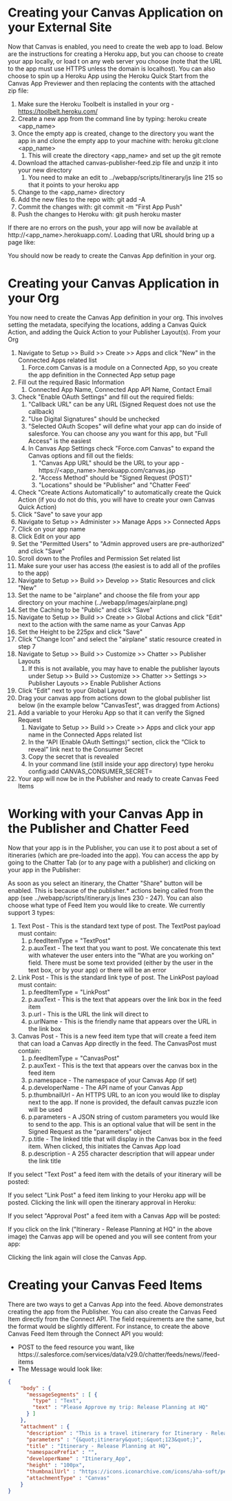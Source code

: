 Creating your Canvas Application on your External Site
======================

Now that Canvas is enabled, you need to create the web app to load.  Below are the instructions for creating a Heroku app, but you can choose to create your app locally, or load t on any web server you choose (note that the URL to the app must use HTTPS unless the domain is localhost).  You can also choose to spin up a Heroku App using the Heroku Quick Start from the Canvas App Previewer and then replacing the contents with the attached zip file:

1.    Make sure the Heroku Toolbelt is installed in your org - https://toolbelt.heroku.com/
2.	Create a new app from the command line by typing: heroku create <app_name>
3.	Once the empty app is created, change to the directory you want the app in and clone the empty app to your machine with: heroku git:clone <app_name>
    1.	This will create the directory <app_name> and set up the git remote
4.	Download the attached canvas-publisher-feed.zip file and unzip it into your new directory
    1.	You need to make an edit to ../webapp/scripts/itinerary/js line 215 so that it points to your heroku app
5.	Change to the <app_name> directory
6.	Add the new files to the repo with: git add -A
7.	Commit the changes with: git commit -m "First App Push"
8.	Push the changes to Heroku with: git push heroku master

If there are no errors on the push, your app will now be available at http://<app_name>.herokuapp.com/.  Loading that URL should bring up a page like:
 
You should now be ready to create the Canvas App definition in your org.  

Creating your Canvas Application in your Org
=======================

You now need to create the Canvas App definition in your org.  This involves setting the metadata, specifying the locations, adding a Canvas Quick Action, and adding the Quick Action to your Publisher Layout(s).  From your Org

1.	Navigate to Setup >> Build >> Create >> Apps and click "New" in the Connected Apps related list
    1.	Force.com Canvas is a module on a Connected App, so you create the app definition in the Connected App setup page
2.	Fill out the required Basic Information
    1.	Connected App Name, Connected App API Name, Contact Email
3.	Check "Enable OAuth Settings" and fill out the required fields:
    1.	"Callback URL" can be any URL (Signed Request does not use the callback)
    2.	"Use Digital Signatures" should be unchecked
    3.	"Selected OAuth Scopes" will define what your app can do inside of salesforce.  You can choose any you want for this app, but "Full Access" is the easiest
    4.	In Canvas App Settings check "Force.com Canvas" to expand the Canvas options and fill out the fields:
        1.	"Canvas App URL" should be the URL to your app - https://<app_name>.herokuapp.com/canvas.jsp
        2.	"Access Method" should be "Signed Request (POST)"
        3.	"Locations" should be "Publisher" and "Chatter Feed'
4.	Check "Create Actions Automatically" to automatically create the Quick Action (if you do not do this, you will have to create your own Canvas Quick Action)
5.	Click "Save" to save your app
6.	Navigate to Setup >> Administer >> Manage Apps >> Connected Apps
7.	Click on your app name
8.	Click Edit on your app
9.	Set the "Permitted Users" to "Admin approved users are pre-authorized" and click "Save"
10.	Scroll down to the Profiles and Permission Set related list
11.	Make sure your user has access (the easiest is to add all of the profiles to the app)
12.	Navigate to Setup >> Build >> Develop >> Static Resources and click "New"
13.	Set the name to be "airplane" and choose the file from your app directory on your machine (../webapp/images/airplane.png)
14.	Set the Caching to be "Public" and click "Save"
15.	Navigate to Setup >> Build >> Create >> Global Actions and click "Edit" next to the action with the same name as your Canvas App
16.	Set the Height to be 225px and click "Save"
17.	Click "Change Icon" and select the "airplane" static resource created in step 7
18.	Navigate to Setup >> Build >> Customize >> Chatter >> Publisher Layouts
    1.	If this is not available, you may have to enable the publisher layouts under Setup >> Build >> Customize >> Chatter >> Settings >> Publisher Layouts >> Enable Publisher Actions
19.	Click "Edit" next to your Global Layout
20.	Drag your canvas app from actions down to the global publisher list below (in the example below "CanvasTest", was dragged from Actions) 
21.	Add a variable to your Heroku App so that it can verify the Signed Request
    1.	Navigate to Setup >> Build >> Create >> Apps and click your app name in the Connected Apps related list
    2.	In the “API (Enable OAuth Settings)” section, click the “Click to reveal” link next to the Consumer Secret
    3.	Copy the secret that is revealed
    4.	In your command line (still inside your app directory) type heroku config:add CANVAS_CONSUMER_SECRET=<secret>
22.	Your app will now be in the Publisher and ready to create Canvas Feed Items

Working with your Canvas App in the Publisher and Chatter Feed
=======================

Now that your app is in the Publisher, you can use it to post about a set of itineraries (which are pre-loaded into the app).  You can access the app by going to the Chatter Tab (or to any page with a publisher) and clicking on your app in the Publisher:
 

As soon as you select an itinerary, the Chatter "Share" button will be enabled.  This is because of the publisher.* actions being called from the app (see ../webapp/scripts/itinerary.js lines 230 - 247).  You can also choose what type of Feed Item you would like to create.  We currently support 3 types:

1.	Text Post - This is the standard text type of post.  The TextPost payload must contain:
    1.	p.feedItemType = "TextPost"
    2.	p.auxText - The text that you want to post.  We concatenate this text with whatever the user enters into the "What are you working on" field.  There must be some text provided (either by the user in the text box, or by your app) or there will be an error
2.	Link Post - This is the standard link type of post.  The LinkPost payload must contain:
    1.	p.feedItemType = "LinkPost"
    2.	p.auxText - This is the text that appears over the link box in the feed item
    3.	p.url - This is the URL the link will direct to
    4.	p.urlName - This is the friendly name that appears over the URL in the link box
3.	Canvas Post - This is a new feed item type that will create a feed item that can load a Canvas App directly in the feed.  The CanvasPost must contain:
    1.	p.feedItemType = "CanvasPost"
    2.	p.auxText - This is the text that appears over the canvas box in the feed item
    3.	p.namespace - The namespace of your Canvas App (if set)
    4.	p.developerName - The API name of your Canvas App
    5.	p.thumbnailUrl - An HTTPS URL to an icon you would like to display next to the app.  If none is provided, the default canvas puzzle icon will be used
    6.	p.parameters - A JSON string of custom parameters you would like to send to the app.  This is an optional value that will be sent in the Signed Request as the "parameters" object
    7.	p.title - The linked title that will display in the Canvas box in the feed item.  When clicked, this initiates the Canvas App load
    8.	p.description - A 255 character description that will appear under the link title

If you select "Text Post" a feed item with the details of your itinerary will be posted:

If you select "Link Post" a feed item linking to your Heroku app will be posted.  Clicking the link will open the itinerary approval in Heroku:

If you select "Approval Post" a feed item with a Canvas App will be posted:

If you click on the link ("Itinerary - Release Planning at HQ" in the above image) the Canvas app will be opened and you will see content from your app:

Clicking the link again will close the Canvas App.

Creating your Canvas Feed Items
=======================

There are two ways to get a Canvas App into the feed.  Above demonstrates creating the app from the Publisher.  You can also create the Canvas Feed Item directly from the Connect API.  The field requirements are the same, but the format would be slightly different.  For instance, to create the above Canvas Feed Item through the Connect API you would:

- POST to the feed resource you want, like https://<instance>.salesforce.com/services/data/v29.0/chatter/feeds/news/<userId>/feed-items
- The Message would look like:
```json
{
    "body" : {
      "messageSegments" : [ {
        "type" : "Text",
        "text" : "Please Approve my trip: Release Planning at HQ"
      } ]
    },
    "attachment" : {
      "description" : "This is a travel itinerary for Itinerary - Release Planning at HQ. Click the link to open the Canvas App.",
      "parameters" : "{&quot;itinerary&quot;:&quot;123&quot;}",
      "title" : "Itinerary - Release Planning at HQ",
      "namespacePrefix" : "",
      "developerName" : "Itinerary_App",
      "height" : "100px",
      "thumbnailUrl" : "https://icons.iconarchive.com/icons/aha-soft/perfect-transport/48/Airplane-icon.png",
      "attachmentType" : "Canvas"
    }
}
```

